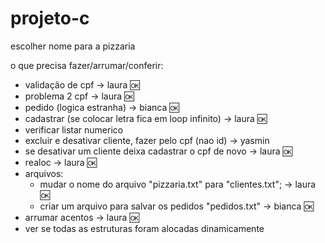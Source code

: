 # projeto-c

escolher nome para a pizzaria

o que precisa fazer/arrumar/conferir:
- validação de cpf -> laura 🆗
- problema 2 cpf -> laura 🆗
- pedido (logica estranha) -> bianca 🆗
- cadastrar (se colocar letra fica em loop infinito) -> laura 🆗
- verificar listar numerico
- excluir e desativar cliente, fazer pelo cpf (nao id) -> yasmin
- se desativar um cliente deixa cadastrar o cpf de novo -> laura 🆗
- realoc -> laura 🆗
- arquivos:
   - mudar o nome do arquivo "pizzaria.txt" para "clientes.txt"; -> laura 🆗
   - criar um arquivo para salvar os pedidos "pedidos.txt" -> bianca 🆗
- arrumar acentos -> laura 🆗
- ver se todas as estruturas foram alocadas dinamicamente
